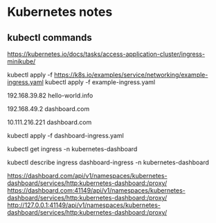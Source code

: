 # Kubernetes notes

## kubectl commands

https://kubernetes.io/docs/tasks/access-application-cluster/ingress-minikube/

kubectl apply -f https://k8s.io/examples/service/networking/example-ingress.yaml
kubectl apply -f example-ingress.yaml


192.168.39.82 hello-world.info

192.168.49.2 dashboard.com


10.111.216.221 dashboard.com

kubectl apply -f dashboard-ingress.yaml 

kubectl get ingress -n kubernetes-dashboard

kubectl describe ingress dashboard-ingress -n kubernetes-dashboard

https://dashboard.com/api/v1/namespaces/kubernetes-dashboard/services/http:kubernetes-dashboard:/proxy/
https://dashboard.com:41149/api/v1/namespaces/kubernetes-dashboard/services/http:kubernetes-dashboard:/proxy/
http://127.0.0.1:41149/api/v1/namespaces/kubernetes-dashboard/services/http:kubernetes-dashboard:/proxy/